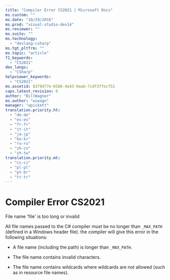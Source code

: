 ```yaml
---
title: "Compiler Error CS2021 | Microsoft Docs"
ms.custom: ""
ms.date: "10/29/2016"
ms.prod: "visual-studio-dev14"
ms.reviewer: ""
ms.suite: ""
ms.technology: 
  - "devlang-csharp"
ms.tgt_pltfrm: ""
ms.topic: "article"
f1_keywords: 
  - "CS2021"
dev_langs: 
  - "CSharp"
helpviewer_keywords: 
  - "CS2021"
ms.assetid: 8379d77e-6586-4e43-9aab-7cdf3ffecf51
caps.latest.revision: 6
author: "BillWagner"
ms.author: "wiwagn"
manager: "wpickett"
translation.priority.ht: 
  - "de-de"
  - "es-es"
  - "fr-fr"
  - "it-it"
  - "ja-jp"
  - "ko-kr"
  - "ru-ru"
  - "zh-cn"
  - "zh-tw"
translation.priority.mt: 
  - "cs-cz"
  - "pl-pl"
  - "pt-br"
  - "tr-tr"
---
```

# Compiler Error CS2021
File name 'file' is too long or invalid  
  
 All file names passed to the C# compiler must be no longer than `_MAX_PATH` (defined in a Windows header file). the compiler will give this error in the following situations:  
  
-   A file name (including the path) is longer than `_MAX_PATH`.  
  
-   The file name contains invalid characters.  
  
-   The file name contains wildcards where wildcards are not allowed (such as in resource file names).